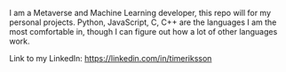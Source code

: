 I am a Metaverse and Machine Learning developer, this repo will for my personal projects.
Python, JavaScript, C, C++ are the languages I am the most comfortable in, though I can
figure out how a lot of other languages work.

Link to my LinkedIn: https://linkedin.com/in/timeriksson